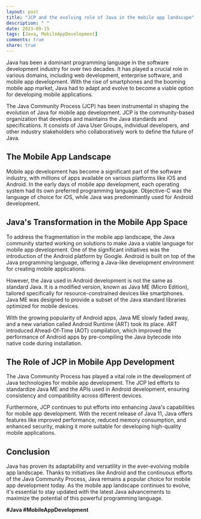 ```yaml
---
layout: post
title: "JCP and the evolving role of Java in the mobile app landscape"
description: " "
date: 2023-09-15
tags: [Java, MobileAppDevelopment]
comments: true
share: true
---
```


Java has been a dominant programming language in the software development industry for over two decades. It has played a crucial role in various domains, including web development, enterprise software, and mobile app development. With the rise of smartphones and the booming mobile app market, Java had to adapt and evolve to become a viable option for developing mobile applications.

The Java Community Process (JCP) has been instrumental in shaping the evolution of Java for mobile app development. JCP is the community-based organization that develops and maintains the Java standards and specifications. It consists of Java User Groups, individual developers, and other industry stakeholders who collaboratively work to define the future of Java.

## The Mobile App Landscape

Mobile app development has become a significant part of the software industry, with millions of apps available on various platforms like iOS and Android. In the early days of mobile app development, each operating system had its own preferred programming language. Objective-C was the language of choice for iOS, while Java was predominantly used for Android development.

## Java's Transformation in the Mobile App Space

To address the fragmentation in the mobile app landscape, the Java community started working on solutions to make Java a viable language for mobile app development. One of the significant initiatives was the introduction of the Android platform by Google. Android is built on top of the Java programming language, offering a Java-like development environment for creating mobile applications.

However, the Java used in Android development is not the same as standard Java. It is a modified version, known as Java ME (Micro Edition), tailored specifically for resource-constrained devices like smartphones. Java ME was designed to provide a subset of the Java standard libraries optimized for mobile devices.

With the growing popularity of Android apps, Java ME slowly faded away, and a new variation called Android Runtime (ART) took its place. ART introduced Ahead-Of-Time (AOT) compilation, which improved the performance of Android apps by pre-compiling the Java bytecode into native code during installation.

## The Role of JCP in Mobile App Development

The Java Community Process has played a vital role in the development of Java technologies for mobile app development. The JCP led efforts to standardize Java ME and the APIs used in Android development, ensuring consistency and compatibility across different devices.

Furthermore, JCP continues to put efforts into enhancing Java's capabilities for mobile app development. With the recent release of Java 11, Java offers features like improved performance, reduced memory consumption, and enhanced security, making it more suitable for developing high-quality mobile applications.

## Conclusion

Java has proven its adaptability and versatility in the ever-evolving mobile app landscape. Thanks to initiatives like Android and the continuous efforts of the Java Community Process, Java remains a popular choice for mobile app development today. As the mobile app landscape continues to evolve, it's essential to stay updated with the latest Java advancements to maximize the potential of this powerful programming language.

**#Java #MobileAppDevelopment**